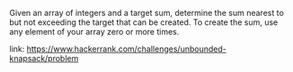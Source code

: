 Given an array of integers and a target sum, determine the sum nearest to but not exceeding the target that can be created. To create the sum, use any element of your array zero or more times.

link: https://www.hackerrank.com/challenges/unbounded-knapsack/problem
